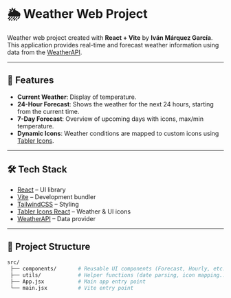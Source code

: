 # 🌦️ Weather Web Project

Weather web project created with **React + Vite** by **Iván Márquez García**.  
This application provides real-time and forecast weather information using data from the [WeatherAPI](https://www.weatherapi.com/docs/).

---

## 🚀 Features

- **Current Weather**: Display of temperature.
- **24-Hour Forecast**: Shows the weather for the next 24 hours, starting from the current time.
- **7-Day Forecast**: Overview of upcoming days with icons, max/min temperature.
- **Dynamic Icons**: Weather conditions are mapped to custom icons using [Tabler Icons](https://tabler-icons.io/).

---

## 🛠️ Tech Stack

- [React](https://reactjs.org/) – UI library
- [Vite](https://vitejs.dev/) – Development bundler
- [TailwindCSS](https://tailwindcss.com/) – Styling
- [Tabler Icons React](https://tabler-icons.io/) – Weather & UI icons
- [WeatherAPI](https://www.weatherapi.com/) – Data provider

---

## 📂 Project Structure

```bash
src/
 ├── components/       # Reusable UI components (Forecast, Hourly, etc.)
 ├── utils/            # Helper functions (date parsing, icon mapping...)
 ├── App.jsx           # Main app entry point
 └── main.jsx          # Vite entry point
```
